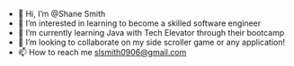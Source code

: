 - 👋 Hi, I’m @Shane Smith
- 👀 I’m interested in learning to become a skilled software engineer
- 🌱 I’m currently learning Java with Tech Elevator through their bootcamp
- 💞️ I’m looking to collaborate on my side scroller game or any application!
- 📫 How to reach me slsmith0906@gmail.com

<!---
ssmith34/ssmith34 is a ✨ special ✨ repository because its `README.md` (this file) appears on your GitHub profile.
You can click the Preview link to take a look at your changes.
--->

